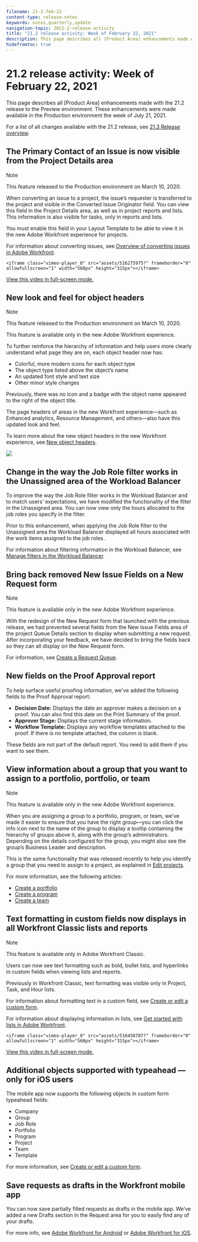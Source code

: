```yaml
---
filename: 21-2-feb-22
content-type: release-notes
keywords: notes,quarterly,update
navigation-topic: 2021-2-release-activity
title: "21.2 release activity: Week of February 22, 2021"
description: This page describes all [Product Area] enhancements made with the 21.2 release to the Preview environment. These enhancements were made available in the Production environment the week of July 21, 2021.
hidefromtoc: true
---
```


# 21.2 release activity:&nbsp;Week of February 22, 2021

This page describes all [Product Area] enhancements made with the 21.2 release to the Preview environment. These enhancements were made available in the Production environment the week of July 21, 2021.

For a list of all changes available with the 21.2 release, see [21.3 Release overview](../../../product-announcements/product-releases/21.3-release-activity/21-3-release-overview.md).

## The Primary Contact of an Issue is now visible from the Project Details area

>[!NOTE]
>
>This feature released to the Production environment on March 10, 2020.

When converting an issue to a project, the issue’s requester is transferred to the project and visible in the Converted Issue Originator field. You can view this field in the Project Details area, as well as in project reports and lists. This information is also visible for tasks, only in reports and lists.

You must enable this field in your Layout Template to be able to view it in the new Adobe Workfront experience for projects.

For information about converting issues, see [Overview of converting issues in Adobe Workfront](../../../manage-work/issues/convert-issues/convert-issues.md).

```<iframe class="vimeo-player_0" src="assets/516275975?" frameborder="0" allowfullscreen="1" width="560px" height="315px"></iframe>```

[View this video in full-screen mode.](https://vimeo.com/516275975/f775e74810)

## New look and feel for object headers

>[!NOTE]
>
>This feature released to the Production environment on March 10, 2020.
>
>This feature is available only in the new Adobe Workfront experience.

To further reinforce the hierarchy of information and help users more clearly understand what page they are on, each object header now has:

* Colorful, more modern icons for each object type
* The object type listed above the object’s name
* An updated font style and text size
* Other minor style changes

Previously, there was no icon and a badge with the object name appeared to the right of the object title.

The page headers of areas in the new Workfront experience—such as Enhanced analytics, Resource Management, and others—also have this updated look and feel.

To learn more about the new object headers in the new Workfront experience, see [New object headers](https://one.workfront.com/s/document-item?bundleId=the-new-workfront-experience&topicId=Content%2FWorkfront_basics%2FThe_new_Workfront_Experience%2Fnew-object-headers.htm&_LANG=en).

![](assets/product-announcement-object-header-350x179.png)

## Change in the way the Job Role filter works in the Unassigned area of the Workload Balancer

To improve the way the Job Role filter works in the Workload Balancer and to match users’ expectations, we have modified the functionality of the filter in the Unassigned area. You can now view only the hours allocated to the job roles you specify in the filter.

Prior to this enhancement, when applying the Job Role filter to the Unassigned area the Workload Balancer displayed all hours associated with the work items assigned to the job roles .

For information about filtering information in the Workload Balancer, see [Manage filters in the Workload Balancer](../../../resource-mgmt/workload-balancer/filter-information-workload-balancer.md).

## Bring back removed New Issue Fields on a New Request form

>[!NOTE]
>
>This feature is available only in the new Adobe Workfront experience.

With the redesign of the New Request form that launched with the previous release, we had prevented several fields from the New Issue Fields area of the project Queue Details section to display when submitting a new request. After incorporating your feedback, we have decided to bring the fields back so they can all display on the New Request form.

For information, see [Create a Request Queue](https://one.workfront.com/s/document-item?bundleId=the-new-workfront-experience&topicId=Content%2FManage_work%2FRequests%2FCreate_and_manage_Request_Queues%2Fcreate-request-queue.html).

## New fields on the Proof Approval report

To help surface useful proofing information, we've added the following fields to the Proof Approval report:

* **Decision Date:**&nbsp;Displays the date an approver makes a decision on a proof. You can also find this date on the Print Summary of the proof.
* **Approver Stage:**&nbsp;Displays the current stage information.
* **Workflow Template:**&nbsp;Displays any workflow templates attached to the proof. If there is no template attached, the column is blank.

These fields are not part of the default report. You need to add them if you want to see them.

## View information about a group that you want to assign to a portfolio, portfolio, or team

>[!NOTE]
>
>This feature is available only in the new Adobe Workfront experience.

When you are assigning a group to a portfolio, program, or team, we’ve made it easier to ensure that you have the right group—you can click the info icon next to the name of the group to display a tooltip containing the hierarchy of groups above it, along with the group’s administrators. Depending on the details configured for the group, you might also see the group’s Business Leader and description.

This is the same functionality that was released recently to help you identify a group that you need to assign to a project, as explained in [Edit projects](../../../manage-work/projects/manage-projects/edit-projects.md).

For more information, see the following articles:

* [Create a portfolio](https://one.workfront.com/s/document-item?bundleId=the-new-workfront-experience&topicId=Content%2FManage_work%2FPortfolios%2FCreate_and_manage_portfolios%2Fcreate-portfolios.html) 
* [Create a program](https://one.workfront.com/s/document-item?bundleId=the-new-workfront-experience&topicId=Content%2FManage_work%2FPortfolios%2FCreate_and_manage_programs%2Fcreate-program.html) 
* [Create a team](https://one.workfront.com/s/document-item?bundleId=the-new-workfront-experience&topicId=Content%2FPeople_Teams_and_Groups%2FCreate_and_manage_teams%2Fcreate-a-team.html)

## Text formatting in custom fields now displays in all Workfront Classic lists and reports

>[!NOTE]
>
>This feature is available only in Adobe Workfront Classic.

Users can now see text formatting such as bold, bullet lists, and hyperlinks in custom fields when viewing lists and reports.

Previously in Workfront Classic, text formatting was visible only in Project, Task, and Hour lists.

For information about formatting text in a custom field, see [Create or edit a custom form](../../../administration-and-setup/customize-workfront/create-manage-custom-forms/create-or-edit-a-custom-form.md).

For information about displaying information in lists, see [Get started with lists in Adobe Workfront](../../../workfront-basics/navigate-workfront/use-lists/view-items-in-a-list.md).

```<iframe class="vimeo-player_0" src="assets/516458707?" frameborder="0" allowfullscreen="1" width="560px" height="315px"></iframe>```

[View this video in full-screen mode.](https://vimeo.com/516458707/519f4f9295)

## Additional objects supported with typeahead — only for iOS users

The mobile app now supports the following objects in custom form typeahead fields:

* Company
* Group
* Job Role
* Portfolio
* Program
* Project
* Team
* Template

For more information, see [Create or edit a custom form](../../../administration-and-setup/customize-workfront/create-manage-custom-forms/create-or-edit-a-custom-form.md).

## Save requests as drafts in the Workfront mobile app

You can now save partially filled requests as drafts in the mobile app. We’ve added a new Drafts section in the Request area for you to easily find any of your drafts.

For more info, see [Adobe Workfront for Android](../../../workfront-basics/mobile-apps/using-the-workfront-mobile-app/workfront-for-android.md) or [Adobe Workfront for iOS](../../../workfront-basics/mobile-apps/using-the-workfront-mobile-app/workfront-for-ios.md).

